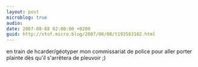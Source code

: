 ```yaml
---
layout: post
microblog: true
audio: 
date: 2007-08-08 02:00:00 +0200
guid: http://xtof.micro.blog/2007/08/08/t193583102.html
---
```

en train de hcarder/géotyper mon commissariat de police pour aller porter plainte dès qu'il s'arrêtera de pleuvoir ;)
